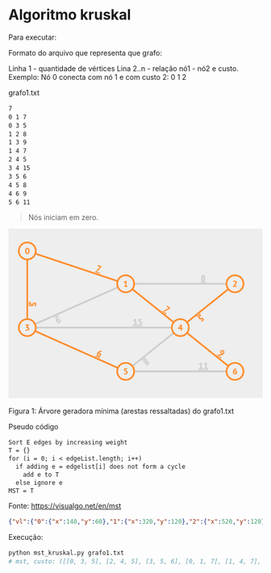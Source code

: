 # Algoritmo kruskal

Para executar:

Formato do arquivo que representa que grafo:

Linha 1 - quantidade de vértices
Lina 2..n - relação nó1 - nó2 e custo. Exemplo: Nó 0 conecta com nó 1 e com custo 2: 0 1 2

grafo1.txt

```txt
7
0 1 7
0 3 5
1 2 8
1 3 9
1 4 7
2 4 5
3 4 15
3 5 6
4 5 8
4 6 9
5 6 11
```

> Nós iniciam em zero.

![grafo1](mst.png)

Figura 1: Árvore geradora mínima (arestas ressaltadas) do grafo1.txt

Pseudo código

```pseudo
Sort E edges by increasing weight
T = {}
for (i = 0; i < edgeList.length; i++)
  if adding e = edgelist[i] does not form a cycle
    add e to T
  else ignore e
MST = T
```

Fonte: https://visualgo.net/en/mst

```json
{"vl":{"0":{"x":140,"y":60},"1":{"x":320,"y":120},"2":{"x":520,"y":120},"3":{"x":140,"y":200},"4":{"x":420,"y":200},"5":{"x":320,"y":280},"6":{"x":520,"y":280}},"el":{"0":{"u":0,"v":1,"w":"7"},"1":{"u":0,"v":3,"w":"5"},"2":{"u":1,"v":3,"w":"9"},"3":{"u":1,"v":2,"w":"8"},"4":{"u":1,"v":4,"w":"7"},"5":{"u":2,"v":4,"w":"5"},"6":{"u":4,"v":6,"w":"9"},"7":{"u":4,"v":5,"w":"8"},"8":{"u":5,"v":6,"w":"11"},"9":{"u":3,"v":4,"w":"15"},"10":{"u":3,"v":5,"w":"6"}}}
```

Execução:

```bash
python mst_kruskal.py grafo1.txt
# mst, custo: ([[0, 3, 5], [2, 4, 5], [3, 5, 6], [0, 1, 7], [1, 4, 7], [4, 6, 9]], 39)
```
